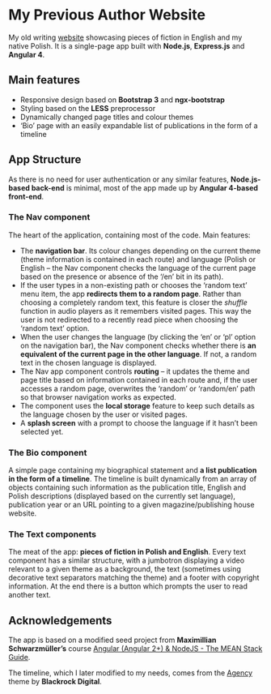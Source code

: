 # My Previous Author Website
My old writing [website](http://lukasz-drobnik.herokuapp.com/) showcasing pieces of fiction in English and my native Polish. It is a single-page app built with **Node.js**, **Express.js** and **Angular 4**.

## Main features
* Responsive design based on **Bootstrap 3** and **ngx-bootstrap**
* Styling based on the **LESS** preprocessor
* Dynamically changed page titles and colour themes
* ‘Bio’ page with an easily expandable list of publications in the form of a timeline

## App Structure
As there is no need for user authentication or any similar features, **Node.js-based back-end** is minimal, most of the app made up by **Angular 4-based front-end**.

### The Nav component
The heart of the application, containing most of the code. Main features:
* The **navigation bar**. Its colour changes depending on the current theme (theme information is contained in each route) and language (Polish or English – the Nav component checks the language of the current page based on the presence or absence of the ‘/en’ bit in its path).
* If the user types in a non-existing path or chooses the ‘random text’ menu item, the app **redirects them to a random page**. Rather than choosing a completely random text, this feature is closer the *shuffle* function in audio players as it remembers visited pages. This way the user is not redirected to a recently read piece when choosing the ‘random text’ option.
* When the user changes the language (by clicking the ‘en’ or ‘pl’ option on the navigation bar), the Nav component checks whether there is **an equivalent of the current page in the other language**. If not, a random text in the chosen language is displayed.
* The Nav app component controls **routing** – it updates the theme and page title based on information contained in each route and, if the user accesses a random page, overwrites the ‘random’ or ‘random/en’ path so that browser navigation works as expected.
* The component uses the **local storage** feature to keep such details as the language chosen by the user or visited pages.
* A **splash screen** with a prompt to choose the language if it hasn’t been selected yet.

### The Bio component
A simple page containing my biographical statement and **a list publication in the form of a timeline**. The timeline is built dynamically from an array of objects containing such information as the publication title, English and Polish descriptions (displayed based on the currently set language), publication year or an URL pointing to a given magazine/publishing house website.

### The Text components
The meat of the app: **pieces of fiction in Polish and English**. Every text component has a similar structure, with a jumbotron displaying a video relevant to a given theme as a background, the text (sometimes using decorative text separators matching the theme) and a footer with copyright information. At the end there is a button which prompts the user to read another text.

## Acknowledgements
The app is based on a modified seed project from **Maximillian Schwarzmüller’s** course [Angular (Angular 2+) & NodeJS - The MEAN Stack Guide](https://www.udemy.com/angular-2-and-nodejs-the-practical-guide/).

The timeline, which I later modified to my needs, comes from the [Agency]( https://blackrockdigital.github.io/startbootstrap-agency/) theme by **Blackrock Digital**.
